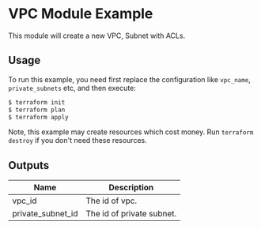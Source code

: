 # VPC Module Example

This module will create a new VPC, Subnet with ACLs.

## Usage

To run this example, you need first replace the configuration like `vpc_name`, `private_subnets` etc, and then execute:

```bash
$ terraform init
$ terraform plan
$ terraform apply
```

Note, this example may create resources which cost money. Run `terraform destroy` if you don't need these resources.

## Outputs

| Name | Description |
|------|-------------|
| vpc_id | The id of vpc. |
| private_subnet_id | The id of private subnet. |